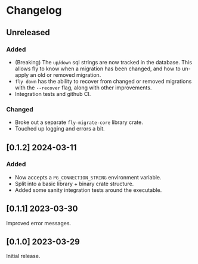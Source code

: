 # Changelog

## Unreleased

### Added

- (Breaking) The `up`/`down` sql strings are now tracked in the
  database. This allows fly to know when a migration has been changed,
  and how to un-apply an old or removed migration.
- `fly down` has the ability to recover from changed or removed
  migrations with the `--recover` flag, along with other improvements.
- Integration tests and github CI.

### Changed

- Broke out a separate `fly-migrate-core` library crate.
- Touched up logging and errors a bit.

## [0.1.2] 2024-03-11

### Added

- Now accepts a `PG_CONNECTION_STRING` environment variable.
- Split into a basic library + binary crate structure.
- Added some sanity integration tests around the executable.

## [0.1.1] 2023-03-30

Improved error messages.

## [0.1.0] 2023-03-29

Initial release.
